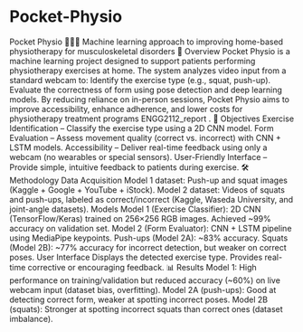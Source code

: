 # Pocket-Physio
Pocket Physio 🏋️‍♀️🤖
Machine learning approach to improving home-based physiotherapy for musculoskeletal disorders
📖 Overview
Pocket Physio is a machine learning project designed to support patients performing physiotherapy exercises at home. The system analyzes video input from a standard webcam to:
Identify the exercise type (e.g., squat, push-up).
Evaluate the correctness of form using pose detection and deep learning models.
By reducing reliance on in-person sessions, Pocket Physio aims to improve accessibility, enhance adherence, and lower costs for physiotherapy treatment programs
ENGG2112_report
.
🎯 Objectives
Exercise Identification – Classify the exercise type using a 2D CNN model.
Form Evaluation – Assess movement quality (correct vs. incorrect) with CNN + LSTM models.
Accessibility – Deliver real-time feedback using only a webcam (no wearables or special sensors).
User-Friendly Interface – Provide simple, intuitive feedback to patients during exercise.
🛠 Methodology
Data Acquisition
Model 1 dataset: Push-up and squat images (Kaggle + Google + YouTube + iStock).
Model 2 dataset: Videos of squats and push-ups, labeled as correct/incorrect (Kaggle, Waseda University, and joint-angle datasets).
Models
Model 1 (Exercise Classifier):
2D CNN (TensorFlow/Keras) trained on 256×256 RGB images.
Achieved ~99% accuracy on validation set.
Model 2 (Form Evaluator):
CNN + LSTM pipeline using MediaPipe keypoints.
Push-ups (Model 2A): ~83% accuracy.
Squats (Model 2B): ~77% accuracy for incorrect detection, but weaker on correct poses.
User Interface
Displays the detected exercise type.
Provides real-time corrective or encouraging feedback.
📊 Results
Model 1: High performance on training/validation but reduced accuracy (~60%) on live webcam input (dataset bias, overfitting).
Model 2A (push-ups): Good at detecting correct form, weaker at spotting incorrect poses.
Model 2B (squats): Stronger at spotting incorrect squats than correct ones (dataset imbalance).
